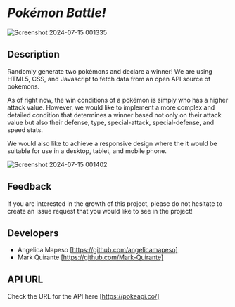 # _Pokémon Battle!_
![Screenshot 2024-07-15 001335](https://github.com/user-attachments/assets/eb055a95-3433-44d2-bc31-e40863b32bcf)


## Description
Randomly generate two pokémons and declare a winner!
We are using HTML5, CSS, and Javascript to fetch data from an open API source of pokémons.

As of right now, the win conditions of a pokémon is simply who has a higher attack value. However, we would like to implement 
a more complex and detailed condition that determines a winner based not only on their attack value but also their defense, type, special-attack, special-defense, and speed stats.

We would also like to achieve a responsive design where the it would be suitable for use in a desktop, tablet, and mobile phone.

![Screenshot 2024-07-15 001402](https://github.com/user-attachments/assets/8c33fa47-8336-45b8-89e7-9bd85a180bbe)


## Feedback
If you are interested in the growth of this project, please do not hesitate to create an issue request that you would like to see in the project!

## Developers
+ Angelica Mapeso [https://github.com/angelicamapeso]
+ Mark Quirante [https://github.com/Mark-Quirante]

## API URL
Check the URL for the API here [https://pokeapi.co/]



